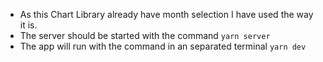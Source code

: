- As this Chart Library already have month selection I have used the way it is.
- The server should be started with the command ```yarn server```
- The app will run with the command in an separated terminal ```yarn dev```